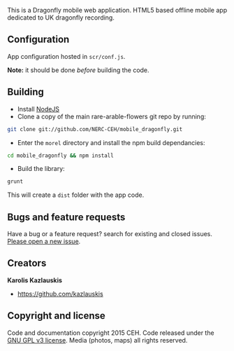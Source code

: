 This is a Dragonfly mobile web application. HTML5 based offline mobile
app dedicated to UK dragonfly recording.

## Configuration

App configuration hosted in `scr/conf.js`.

**Note:** it should be done *before* building the code.

## Building

- Install [NodeJS](http://nodejs.org/)
- Clone a copy of the main rare-arable-flowers git repo by running:

```bash
git clone git://github.com/NERC-CEH/mobile_dragonfly.git
```

- Enter the `morel` directory and install the npm build dependancies:

```bash
cd mobile_dragonfly && npm install
```

- Build the library: 

```bash
grunt
```

This will create a `dist` folder with the app code.


## Bugs and feature requests

Have a bug or a feature request? search for existing and closed issues. [Please open a new issue](https://github.com/NERC-CEH/mobile_dragonfly/issues).


## Creators

**Karolis Kazlauskis**

- <https://github.com/kazlauskis>



## Copyright and license

Code and documentation copyright 2015 CEH. Code released under the [GNU GPL v3 license](LICENSE).
Media (photos, maps) all rights reserved.